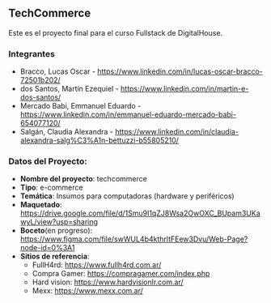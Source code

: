 ## TechCommerce
Este es el proyecto final para el curso Fullstack de DigitalHouse.
### Integrantes
 - Bracco, Lucas Oscar - https://www.linkedin.com/in/lucas-oscar-bracco-72501b202/
 - dos Santos, Martín Ezequiel - https://www.linkedin.com/in/martin-e-dos-santos/
 - Mercado Babi, Emmanuel Eduardo - https://www.linkedin.com/in/emmanuel-eduardo-mercado-babi-654077120/
 - Salgán, Claudia Alexandra - https://www.linkedin.com/in/claudia-alexandra-salg%C3%A1n-bettuzzi-b55805210/
### Datos del Proyecto:
- **Nombre del proyecto**: techcommerce
- **Tipo**: e-commerce
- **Temática**: Insumos para computadoras (hardware y periféricos)
- **Maquetado**: https://drive.google.com/file/d/1Smu9I1qZJ8Wsa2OwOXC_BUpam3UKawyL/view?usp=sharing
- **Boceto**(en progreso): https://www.figma.com/file/swWUL4b4kthrltFEew3Dvu/Web-Page?node-id=0%3A1
- **Sitios de referencia**:
	- FullH4rd: https://www.fullh4rd.com.ar/
	- Compra Gamer: https://compragamer.com/index.php
	- Hard vision: https://www.hardvisionlr.com.ar/
	- Mexx: https://www.mexx.com.ar/

